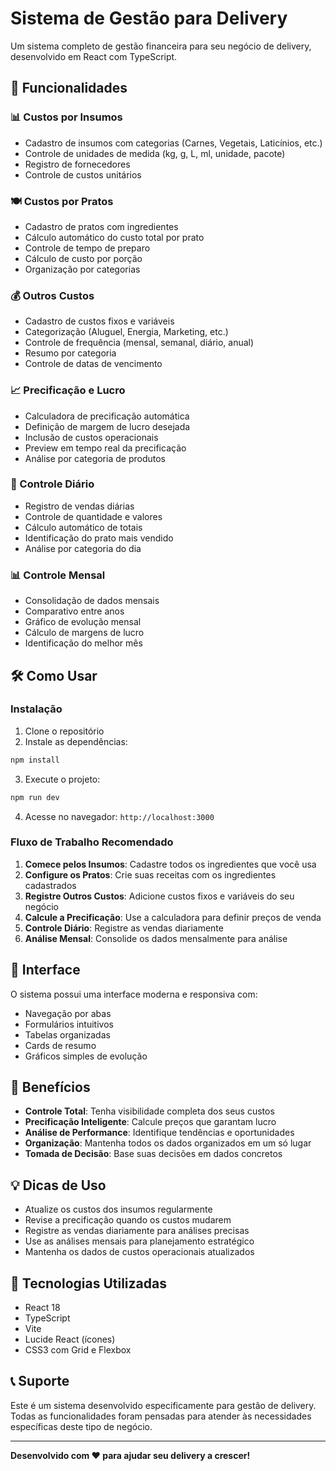 # Sistema de Gestão para Delivery

Um sistema completo de gestão financeira para seu negócio de delivery, desenvolvido em React com TypeScript.

## 🚀 Funcionalidades

### 📊 Custos por Insumos
- Cadastro de insumos com categorias (Carnes, Vegetais, Laticínios, etc.)
- Controle de unidades de medida (kg, g, L, ml, unidade, pacote)
- Registro de fornecedores
- Controle de custos unitários

### 🍽️ Custos por Pratos
- Cadastro de pratos com ingredientes
- Cálculo automático do custo total por prato
- Controle de tempo de preparo
- Cálculo de custo por porção
- Organização por categorias

### 💰 Outros Custos
- Cadastro de custos fixos e variáveis
- Categorização (Aluguel, Energia, Marketing, etc.)
- Controle de frequência (mensal, semanal, diário, anual)
- Resumo por categoria
- Controle de datas de vencimento

### 📈 Precificação e Lucro
- Calculadora de precificação automática
- Definição de margem de lucro desejada
- Inclusão de custos operacionais
- Preview em tempo real da precificação
- Análise por categoria de produtos

### 📅 Controle Diário
- Registro de vendas diárias
- Controle de quantidade e valores
- Cálculo automático de totais
- Identificação do prato mais vendido
- Análise por categoria do dia

### 📊 Controle Mensal
- Consolidação de dados mensais
- Comparativo entre anos
- Gráfico de evolução mensal
- Cálculo de margens de lucro
- Identificação do melhor mês

## 🛠️ Como Usar

### Instalação

1. Clone o repositório
2. Instale as dependências:
```bash
npm install
```

3. Execute o projeto:
```bash
npm run dev
```

4. Acesse no navegador: `http://localhost:3000`

### Fluxo de Trabalho Recomendado

1. **Comece pelos Insumos**: Cadastre todos os ingredientes que você usa
2. **Configure os Pratos**: Crie suas receitas com os ingredientes cadastrados
3. **Registre Outros Custos**: Adicione custos fixos e variáveis do seu negócio
4. **Calcule a Precificação**: Use a calculadora para definir preços de venda
5. **Controle Diário**: Registre as vendas diariamente
6. **Análise Mensal**: Consolide os dados mensalmente para análise

## 📱 Interface

O sistema possui uma interface moderna e responsiva com:
- Navegação por abas
- Formulários intuitivos
- Tabelas organizadas
- Cards de resumo
- Gráficos simples de evolução

## 🎯 Benefícios

- **Controle Total**: Tenha visibilidade completa dos seus custos
- **Precificação Inteligente**: Calcule preços que garantam lucro
- **Análise de Performance**: Identifique tendências e oportunidades
- **Organização**: Mantenha todos os dados organizados em um só lugar
- **Tomada de Decisão**: Base suas decisões em dados concretos

## 💡 Dicas de Uso

- Atualize os custos dos insumos regularmente
- Revise a precificação quando os custos mudarem
- Registre as vendas diariamente para análises precisas
- Use as análises mensais para planejamento estratégico
- Mantenha os dados de custos operacionais atualizados

## 🔧 Tecnologias Utilizadas

- React 18
- TypeScript
- Vite
- Lucide React (ícones)
- CSS3 com Grid e Flexbox

## 📞 Suporte

Este é um sistema desenvolvido especificamente para gestão de delivery. Todas as funcionalidades foram pensadas para atender às necessidades específicas deste tipo de negócio.

---

**Desenvolvido com ❤️ para ajudar seu delivery a crescer!** 